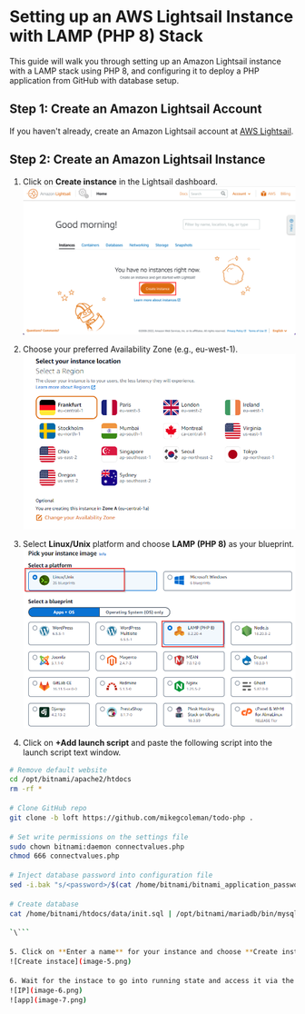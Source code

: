 # Setting up an AWS Lightsail Instance with LAMP (PHP 8) Stack

This guide will walk you through setting up an Amazon Lightsail instance with a LAMP stack using PHP 8, and configuring it to deploy a PHP application from GitHub with database setup.

## Step 1: Create an Amazon Lightsail Account

If you haven't already, create an Amazon Lightsail account at [AWS Lightsail](https://lightsail.aws.amazon.com/ls/webapp/home/instances).

## Step 2: Create an Amazon Lightsail Instance

1. Click on **Create instance** in the Lightsail dashboard.
   ![Create Instance](image-1.png)

2. Choose your preferred Availability Zone (e.g., eu-west-1).
   ![Choose Availability Zone](image-2.png)

3. Select **Linux/Unix** platform and choose **LAMP (PHP 8)** as your blueprint.
   ![Choose LAMP (PHP 8)](image-3.png)

4. Click on **+Add launch script** and paste the following script into the launch script text window.

```bash
# Remove default website
cd /opt/bitnami/apache2/htdocs 
rm -rf *

# Clone GitHub repo
git clone -b loft https://github.com/mikegcoleman/todo-php .

# Set write permissions on the settings file
sudo chown bitnami:daemon connectvalues.php
chmod 666 connectvalues.php

# Inject database password into configuration file
sed -i.bak "s/<password>/$(cat /home/bitnami/bitnami_application_password)/;" /opt/bitnami/apache2/htdocs/connectvalues.php

# Create database
cat /home/bitnami/htdocs/data/init.sql | /opt/bitnami/mariadb/bin/mysql -u root -p$(cat /home/bitnami/bitnami_application_password)

`\```

5. Click on **Enter a name** for your instance and choose **Create instance**
![Create instace](image-5.png)

6. Wait for the instace to go into running state and access it via the **IP**
![IP](image-6.png)
![app](image-7.png)
